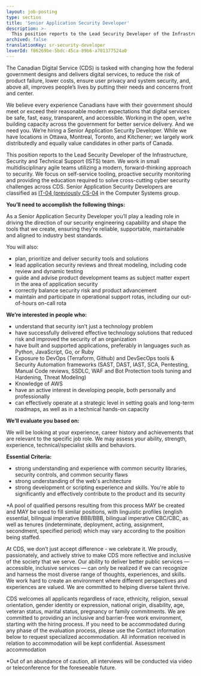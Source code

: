 ```yaml
---
layout: job-posting
type: section
title: 'Senior Application Security Developer'
description: >-
  This position reports to the Lead Security Developer of the Infrastructure, Security and Technical Support (ISTS) team. We work in small multidisciplinary agile teams utilizing a modern, forward-thinking approach to security. We focus on self-service tooling, proactive security monitoring and providing the education required to solve cross-cutting cyber security challenges across CDS.
archived: false
translationKey: sr-security-developer
leverId: f86269be-5bdc-45ca-89b6-a701377524a0
---
```


The Canadian Digital Service (CDS) is tasked with changing how the federal government designs and delivers digital services, to reduce the risk of product failure, lower costs, ensure user privacy and system security, and, above all, improves people’s lives by putting their needs and concerns front and center. 

We believe every experience Canadians have with their government should meet or exceed their reasonable modern expectations that digital services be safe, fast, easy, transparent, and accessible. Working in the open, we’re building capacity across the government for better service delivery. And we need you. We’re hiring a Senior Application Security Developer. While we have locations in Ottawa, Montreal, Toronto, and Kitchener; we largely work distributedly and equally value candidates in other parts of Canada.

This position reports to the Lead Security Developer of the Infrastructure, Security and Technical Support (ISTS) team. We work in small multidisciplinary agile teams utilizing a modern, forward-thinking approach to security. We focus on self-service tooling, proactive security monitoring and providing the education required to solve cross-cutting cyber security challenges across CDS. Senior Application Security Developers are classified as [IT-04 (previously CS-04](https://www.tbs-sct.gc.ca/agreements-conventions/view-visualiser-eng.aspx?id=1#tocxx327633) in the Computer Systems group.



**You’ll need to accomplish the following things:**

As a Senior Application Security Developer you’ll play a leading role in driving the direction of our security engineering capability and shape the tools that we create, ensuring they’re reliable, supportable, maintainable and aligned to industry best standards.


You will also:

- plan, prioritize and deliver security tools and solutions
- lead application security reviews and threat modeling, including code review and dynamic testing
- guide and advise product development teams as subject matter expert in the area of application security
- correctly balance security risk and product advancement
- maintain and participate in operational support rotas, including our out-of-hours on-call rota

**We’re interested in people who:**

- understand that security isn’t just a technology problem
- have successfully delivered effective technology solutions that reduced risk and improved the security of an organization
- have built and supported applications, preferably in languages such as Python, JavaScript, Go, or Ruby
- Exposure to DevOps (Terraform, Github) and DevSecOps tools & Security Automation frameworks (SAST, DAST, IAST, SCA, Pentesting, Manual Code reviews, SSDLC, WAF and Bot Protection tools tuning and Hardening, Threat Modeling)
- Knowledge of AWS
- have an active interest in developing people, both personally and professionally 
- can effectively operate at a strategic level in setting goals and long­-term roadmaps, as well as in a technical hands-on capacity



**We’ll evaluate you based on:**

We will be looking at your experience, career history and achievements that are relevant to the specific job role. We may assess your ability, strength, experience, technical/specialist skills and behaviors.


**Essential Criteria:**

- strong understanding and experience with common security libraries, security controls, and common security flaws
- strong understanding of the web's architecture
- strong development or scripting experience and skills. You're able to significantly and effectively contribute to the product and its security


*A pool of qualified persons resulting from this process MAY be created and MAY be used to fill similar positions, with linguistic profiles (english essential, bilingual imperative BBB/BBB, bilingual imperative CBC/CBC, as well as tenures (indeterminate, deployment, acting, assignment, secondment, specified period) which may vary according to the position being staffed.


At CDS, we don’t just accept difference - we celebrate it. We proudly, passionately, and actively strive to make CDS more reflective and inclusive of the society that we serve. Our ability to deliver better public services — accessible, inclusive services — can only be realized if we can recognize and harness the most diverse range of thoughts, experiences, and skills. We work hard to create an environment where different perspectives and experiences are valued. We are committed to helping diverse talent thrive.

CDS welcomes all applicants regardless of race, ethnicity, religion, sexual orientation, gender identity or expression, national origin, disability, age, veteran status, marital status, pregnancy or family commitments. We are committed to providing an inclusive and barrier-free work environment, starting with the hiring process. If you need to be accommodated during any phase of the evaluation process, please use the Contact information below to request specialized accommodation. All information received in relation to accommodation will be kept confidential.
Assessment accommodation

*Out of an abundance of caution, all interviews will be conducted via video or teleconference for the foreseeable future.



 


